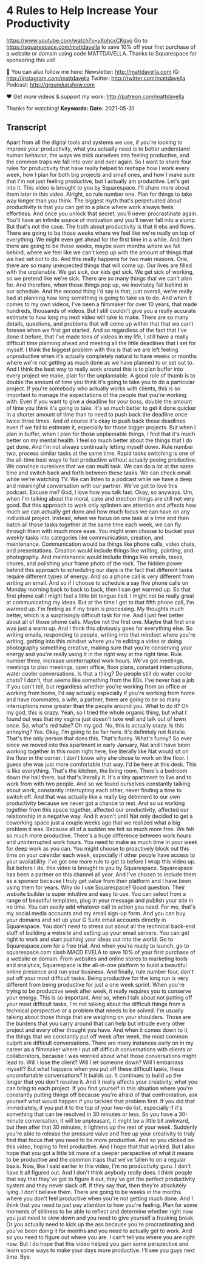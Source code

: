 # 4 Rules to Help Increase Your Productivity
https://www.youtube.com/watch?v=yXohcxCKqvo
Go to https://squarespace.com/mattdavella to save 10% off your first purchase of a website or domain using code MATTDAVELLA. Thanks to Squarespace for sponsoring this vid!

💯 You can also follow me here:
Newsletter:  http://mattdavella.com
IG:  http://instagram.com/mattdavella
Twitter:  http://twitter.com/mattdavella
Podcast:  http://groundupshow.com

❤️ Get more videos & support my work:
http://patreon.com/mattdavella

Thanks for watching!
**Keywords:** 
**Date:** 2021-05-31

## Transcript
 Apart from all the digital tools and systems we use, if you're looking to improve your productivity, what you actually need is to better understand human behavior, the ways we trick ourselves into feeling productive, and the common traps we fall into over and over again. So I want to share four rules for productivity that have really helped to reshape how I work every week, how I plan for both big projects and small ones, and how I make sure that I'm not just feeling productive, but I actually am productive. Let's get into it. This video is brought to you by Squarespace. I'll share more about them later in this video. Alright, so rule number one. Plan for things to take way longer than you think. The biggest myth that's perpetuated about productivity is that you can get to a place where work always feels effortless. And once you unlock that secret, you'll never procrastinate again. You'll have an infinite source of motivation and you'll never fall into a slump. But that's not the case. The truth about productivity is that it ebs and flows. There are going to be those weeks where we feel like we're really on top of everything. We might even get ahead for the first time in a while. And then there are going to be those weeks, maybe even months where we fall behind, where we feel like we can't keep up with the amount of things that we had set out to do. And this really happens for two main reasons. One, there are so many unexpected things that will come up. Our lives are filled with the unplanable. We get sick, our kids get sick. We get sick of working, so we pretend like we're sick. There are so many things that we can't plan for. And therefore, when those things pop up, we inevitably fall behind in our schedule. And the second thing I'd say is that, just overall, we're really bad at planning how long something is going to take us to do. And when it comes to my own videos, I've been a filmmaker for over 10 years, that made hundreds, thousands of videos. But I still couldn't give you a really accurate estimate to how long my next video will take to make. There are so many details, questions, and problems that will come up within that that we can't foresee when we first get started. And so regardless of the fact that I've done it before, that I've made tons of videos in my life, I still have a really difficult time planning ahead and meeting all the little deadlines that I set for myself. I think the biggest problem with this is that we are left feeling unproductive when it's actually completely natural to have weeks or months where we're not getting as much done as we have planned to or set out to. And I think the best way to really work around this is to plan buffer into every project we make, plan for the unplannable. A good role of thumb is to double the amount of time you think it's going to take you to do a particular project. If you're somebody who actually works with clients, this is so important to manage the expectations of the people that you're working with. Even if you want to give a deadline for your boss, double the amount of time you think it's going to take. It's so much better to get it done quicker in a shorter amount of time than to need to push back the deadline once twice three times. And of course it's okay to push back those deadlines even if we fail to estimate it, especially for those bigger projects. But when I plan in buffer, when I plan for those unplannable things, I find that it's much better on my mental health. I feel so much better about the things that I do get done. And I'm not always continually letting myself down. Rule number two, process similar tasks at the same time. Rapid tasks switching is one of the all-time best ways to feel productive without actually peeing productive. We convince ourselves that we can multi task. We can do a lot at the same time and switch back and forth between these tasks. We can check email while we're watching TV. We can listen to a podcast while we have a deep and meaningful conversation with our partner. We've got to love this podcast. Excuse me? God, I love how you talk fast. Okay, so anyways. Um, when I'm talking about the moral, cake and erection things are still not very good. But this approach to work only splinters are attention and affects how much we can actually get done and how much focus we can have on any individual project. Instead, when we focus on one task at a time and then batch all those tasks together at the same time each week, we can fly through them with much more ease. You might even choose to bucket your weekly tasks into categories like communication, creation, and maintenance. Communication would be things like phone calls, video chats, and presentations. Creation would include things like writing, painting, and photography. And maintenance would include things like emails, taxes, chores, and polishing your frame photo of the rock. The hidden power behind this approach to scheduling our days is the fact that different tasks require different types of energy. And so a phone call is very different from writing an email. And so if I choose to schedule a say five phone calls on Monday morning back to back to back, then I can get warmed up. So that first phone call I might feel a little bit tongue tied. I might not be really great at communicating my ideas. But at the time I get to that fifth phone call, I'm warmed up. I'm feeling as if my brain is processing. My thoughts much better, which is a surprisingly difficult task for me. And I just feel better about all of those phone calls. Maybe not the first one. Maybe that first one was just a warm up. And I think this obviously goes for everything else. So writing emails, responding to people, writing into that mindset where you're writing, getting into this mindset where you're editing a video or doing photography something creative, making sure that you're conserving your energy and you're really using it in the right way at the right time. Rule number three, increase uninterrupted work hours. We've got meetings, meetings to plan meetings, open office, floor plans, constant interruptions, water cooler conversations. Is that a thing? Do people still do water cooler chats? I don't, that seems like something from the 80s. I've never had a job if you can't tell, but regardless whether you're working from an office or working from home, I'd say actually especially if you're working from home and have roommates, a wife, a partner, there are going to be so many interruptions none greater than the people around you. What to do it? Oh my god, this is crazy. Yeah, so I tried the whole organic thing, but what I found out was that my vagina just doesn't take well and talk out of town once. So, what's red tube? Oh my god. No, this is actually crazy. Is this annoying? Yes. Okay, I'm going to be fair here. It's definitely not Natalie. That's the only person that does this. That's funny. What's funny? So ever since we moved into this apartment in early January, Nat and I have been working together in this room right here, like literally like Nat would sit on the floor in the corner. I don't know why she chose to work on the floor. I guess she was just more comfortable that way. I'd be here at this desk. This is like everything. That's the kitchen, the living room. There's a bedroom down the hall there, but that's literally it. It's a tiny apartment to live and to work from with two people. And so we found ourselves constantly talking about work, constantly interrupting each other, never finding a time to switch off. And that was actually like a really big detriment to our own productivity because we never got a chance to rest. And so us working together from this space together, affected our productivity, affected our relationship in a negative way. And it wasn't until Nat only decided to get a coworking space just a couple weeks ago that we realized what a big problem it was. Because all of a sudden we felt so much more free. We felt so much more productive. There's a huge difference between work hours and uninterrupted work hours. You need to make as much time in your week for deep work as you can. You might choose to proactively block out this time on your calendar each week, especially if other people have access to your availability. I've got one more rule to get to before I wrap this video up. But before I do, this video is brought to you by Squarespace. Squarespace has been a partner on this channel all year. And I've chosen to include them as a sponsor because I truly get value from their platform and I have been using them for years. Why do I use Squarespace? Good question. Their website builder is super intuitive and easy to use. You can select from a range of beautiful templates, plug in your message and publish your site in no time. You can easily add whatever call to action you need. For me, that's my social media accounts and my email sign-up form. And you can buy your domains and set up your G Suite email accounts directly in Squarespace. You don't need to stress out about all the technical back-end stuff of building a website and setting up your email servers. You can get right to work and start pushing your ideas out into the world. Go to Squarespace.com for a free trial. And when you're ready to launch, go to squarespace.com slash MACD EVELA to save 10% of your first purchase of a website or domain. From websites and online stores to marketing tools and analytics, Squarespace is the all-in-one platform to build a beautiful online presence and run your business. And finally, rule number four, don't put off your most difficult tasks. Being productive for the long run is very different from being productive for just a one week sprint. When you're trying to be productive week after week, it really requires you to conserve your energy. This is so important. And so, when I talk about not putting off your most difficult tasks, I'm not talking about the difficult things from a technical perspective or a problem that needs to be solved. I'm usually talking about those things that are weighing on your shoulders. Those are the burdens that you carry around that can help but intrude every other project and every other thought you have. And when it comes down to it, the things that we constantly put off week after week, the most common culprit are difficult conversations. There are many instances early on in my career as a filmmaker where I put off difficult conversations with clients or collaborators, because I was worried about what those conversations might lead to. Will I lose the client? Will I let someone down? Will I embarrass myself? But what happens when you put off these difficult tasks, these uncomfortable conversations? It builds up. It continues to build up the longer that you don't resolve it. And it really affects your creativity, what you can bring to each project. If you find yourself in this situation where you're constantly putting things off because you're afraid of that confrontation, ask yourself what would happen if you tackled that problem first. If you did that immediately, if you put it to the top of your two-do list, especially if it's something that can be resolved in 30 minutes or less. So you have a 30-minute conversation, it will be unpleasant, it might be a little bit awkward, but then after that 30 minutes, it lightens up the rest of your week. Suddenly you're able to release the pressure valve and free up your creativity to truly find that focus that you need to be more productive. And so you clicked on this video, hoping to feel productive. And I hope that that worked. But I also hope that you got a little bit more of a deeper perspective of what it means to be productive and the common traps that we've fallen to on a regular basis. Now, like I said earlier in this video, I'm no productivity guru. I don't have it all figured out. And I don't think anybody really does. I think people that say that they've got to figure it out, they've got the perfect productivity system and they never slack off. If they say that, then they're absolutely lying. I don't believe them. There are going to be weeks in the months where you don't feel productive when you're not getting much done. And I think that you need to just pay attention to how you're feeling. Plan for some moments of stillness to be able to reflect and determine whether right now you just need to slow down and you need to give yourself a freaking break. Or you actually need to kick up the ass because you're procrastinating and you've been doing it for months and you need to actually get to work. And so you need to figure out where you are. I can't tell you where you are right now. But I do hope that this video helped you gain some perspective and learn some ways to make your days more productive. I'll see you guys next time. Bye.
